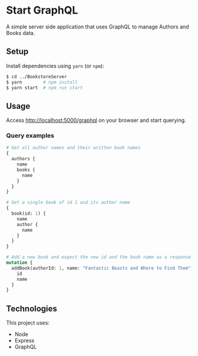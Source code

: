 # Start GraphQL

A simple server side application that uses GraphQL to manage Authors and Books data.

## Setup

Install dependencies using `yarn` (or `npm`):

```bash
$ cd ../BookstoreServer
$ yarn        # npm install
$ yarn start  # npm run start
```

## Usage

Access [http://localhost:5000/graphql](http://localhost:5000/graphql) on your browser and start querying.

### Query examples

```graphql
# Get all author names and their written book names
{
  authors {
    name
    books {
      name
    }
  }
}

# Get a single book of id 1 and its author name
{
  book(id: 1) {
    name
    author {
      name
    }
  }
}

# Add a new book and expect the new id and the book name as a response
mutation {
  addBook(authorId: 1, name: "Fantastic Beasts and Where to Find Them") {
    id
    name
  }
}
```

## Technologies

This project uses:

- Node
- Express
- GraphQL
